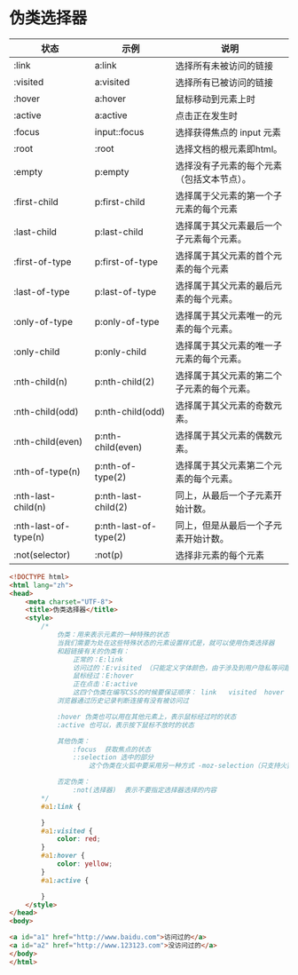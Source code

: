 # 伪类选择器

|         状态         |         示例          |                    说明                    |
| -------------------- | --------------------- | ------------------------------------------ |
| :link                | a:link                | 选择所有未被访问的链接                     |
| :visited             | a:visited             | 选择所有已被访问的链接                     |
| :hover               | a:hover               | 鼠标移动到元素上时                         |
| :active              | a:active              | 点击正在发生时                             |
| :focus               | input::focus          | 选择获得焦点的 input 元素                  |
| :root                | :root                 | 选择文档的根元素即html。                   |
| :empty               | p:empty               | 选择没有子元素的每个元素（包括文本节点）。 |
| :first-child         | p:first-child         | 选择属于父元素的第一个子元素的每个元素     |
| :last-child          | p:last-child          | 选择属于其父元素最后一个子元素每个元素。   |
| :first-of-type       | p:first-of-type       | 选择属于其父元素的首个元素的每个元素       |
| :last-of-type        | p:last-of-type        | 选择属于其父元素的最后元素的每个元素。     |
| :only-of-type        | p:only-of-type        | 选择属于其父元素唯一的元素的每个元素。     |
| :only-child          | p:only-child          | 选择属于其父元素的唯一子元素的每个元素。   |
| :nth-child(n)        | p:nth-child(2)        | 选择属于其父元素的第二个子元素的每个元素。 |
| :nth-child(odd)      | p:nth-child(odd)      | 选择属于其父元素的奇数元素。               |
| :nth-child(even)     | p:nth-child(even)     | 选择属于其父元素的偶数元素。               |
| :nth-of-type(n)      | p:nth-of-type(2)      | 选择属于其父元素第二个元素的每个元素。     |
| :nth-last-child(n)   | p:nth-last-child(2)   | 同上，从最后一个子元素开始计数。           |
| :nth-last-of-type(n) | p:nth-last-of-type(2) | 同上，但是从最后一个子元素开始计数。       |
| :not(selector)       | :not(p)               | 选择非元素的每个元素                       |

```html
<!DOCTYPE html>
<html lang="zh">
<head>
    <meta charset="UTF-8">
    <title>伪类选择器</title>
    <style>
        /*
            伪类：用来表示元素的一种特殊的状态
            当我们需要为处在这些特殊状态的元素设置样式是，就可以使用伪类选择器
            和超链接有关的伪类有：
                正常的：E:link
                访问过的：E:visited （只能定义字体颜色，由于涉及到用户隐私等问题）
                鼠标经过：E:hover
                正在点击：E:active
                这四个伪类在编写CSS的时候要保证顺序： link   visited  hover   active   注：lv 包包 hao 好！
            浏览器通过历史记录判断连接有没有被访问过

            :hover 伪类也可以用在其他元素上，表示鼠标经过时的状态
            :active 也可以，表示按下鼠标不放时的状态

            其他伪类：
                :focus  获取焦点的状态
                ::selection 选中的部分
                    这个伪类在火狐中要采用另一种方式 -moz-selection（只支持火狐）

            否定伪类：
                :not(选择器)  表示不要指定选择器选择的内容
        */
        #a1:link {

        }
        #a1:visited {
            color: red;
        }
        #a1:hover {
            color: yellow;
        }
        #a1:active {

        }
    </style>
</head>
<body>

<a id="a1" href="http://www.baidu.com">访问过的</a>
<a id="a2" href="http://www.123123.com">没访问过的</a>
</body>
</html>
```